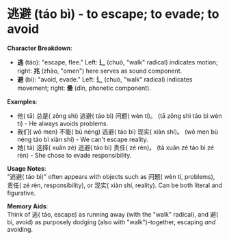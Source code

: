 # **逃避 (táo bì) - to escape; to evade; to avoid**

**Character Breakdown**:  
- **逃** (táo): "escape, flee." Left: **辶** (chuò, "walk" radical) indicates motion; right: **兆** (zhào, "omen") here serves as sound component.  
- **避** (bì): "avoid, evade." Left: **辶** (chuò, "walk" radical) indicates movement; right: **啚** (dǐn, phonetic component).

**Examples**:  
- 他( tā) 总是( zǒng shì) 逃避( táo bì) 问题( wèn tí)。 (tā zǒng shì táo bì wèn tí) - He always avoids problems.  
- 我们( wǒ men) 不能( bù néng) 逃避( táo bì) 现实( xiàn shí)。 (wǒ men bù néng táo bì xiàn shí) - We can't escape reality.  
- 她( tā) 选择( xuǎn zé) 逃避( táo bì) 责任( zé rèn)。 (tā xuǎn zé táo bì zé rèn) - She chose to evade responsibility.

**Usage Notes**:  
"逃避( táo bì)" often appears with objects such as 问题( wèn tí, problems), 责任( zé rèn, responsibility), or 现实( xiàn shí, reality). Can be both literal and figurative.

**Memory Aids**:  
Think of 逃( táo, escape) as running away (with the "walk" radical), and 避( bì, avoid) as purposely dodging (also with "walk")-together, escaping *and* avoiding.